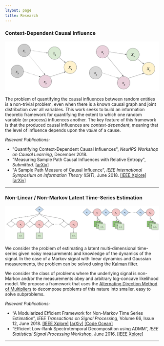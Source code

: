 ```yaml
---
layout: page
title: Research
---
```


### Context-Dependent Causal Influence

![Time-Varying Causality](https://raw.githubusercontent.com/gabeschamberg/gabeschamberg.github.io/master/imgs/causality5.png)

The problem of quantifying the causal influences between random entities is a non-trivial problem, even when there is a known causal graph and joint distribution over all variables. This work seeks to build an information theoretic framework for quantifying the extent to which one random variable (or process) influences another. The key feature of this framework is that the produced causal influences are *context-dependent*, meaning that the level of influence depends upon the *value* of a cause.

*Relevant Publications:*
- "Quantifying Context-Dependent Causal Influences", *NeurIPS Workshop on Causal Learning*, December 2018.
- "Measuring Sample Path Causal Influences with Relative Entropy", *Submitted*.
[[arXiv]](https://arxiv.org/abs/1810.05250)
- "A Sample Path Measure of Causal Influence", *IEEE International Symposium on Information Theory (ISIT)*, June 2018.
[[IEEE Xplore]](https://ieeexplore.ieee.org/document/8437627/)
[[arXiv]](https://arxiv.org/abs/1805.03333)

-----

### Non-Linear / Non-Markov Latent Time-Series Estimation

![Non-Linear/Non-Markov Problems](https://raw.githubusercontent.com/gabeschamberg/gabeschamberg.github.io/master/imgs/nonmarkov_nonlin_sig.png)

We consider the problem of estimating a latent multi-dimensional time-series given noisy measurements and knowledge of the dynamics of the signal. In the case of a Markov signal with linear dynamics and Gaussian measurements, the problem can be solved using the [Kalman filter](https://en.wikipedia.org/wiki/Kalman_filter).

We consider the class of problems where the underlying signal is non-Markov and/or the measurements obey and arbitrary log-concave likelihood model. We propose a framework that uses the [Alternating Direction Method of Multipliers](http://stanford.edu/~boyd/admm.html) to decompose problems of this nature into smaller, easy to solve subproblems.

*Relevant Publications:*
- “A Modularized Efficient Framework for
Non-Markov Time Series Estimation”, *IEEE Transactions on Signal Processing*, Volume 66, Issue 12, June 2018.
[[IEEE Xplore]](https://ieeexplore.ieee.org/document/8259364/)
[[arXiv]](https://arxiv.org/abs/1706.04685)
[[Code Ocean]](https://codeocean.com/2018/01/16/a-modularized-efficient-framework-for-non-markov-time-series-estimation/)
- “Efficient Low-Rank Spectrotemporal Decomposition using ADMM”, *IEEE Statistical Signal Processing Workshop*, June 2016.
[[IEEE Xplore]](http://ieeexplore.ieee.org/document/7551797/)

-----